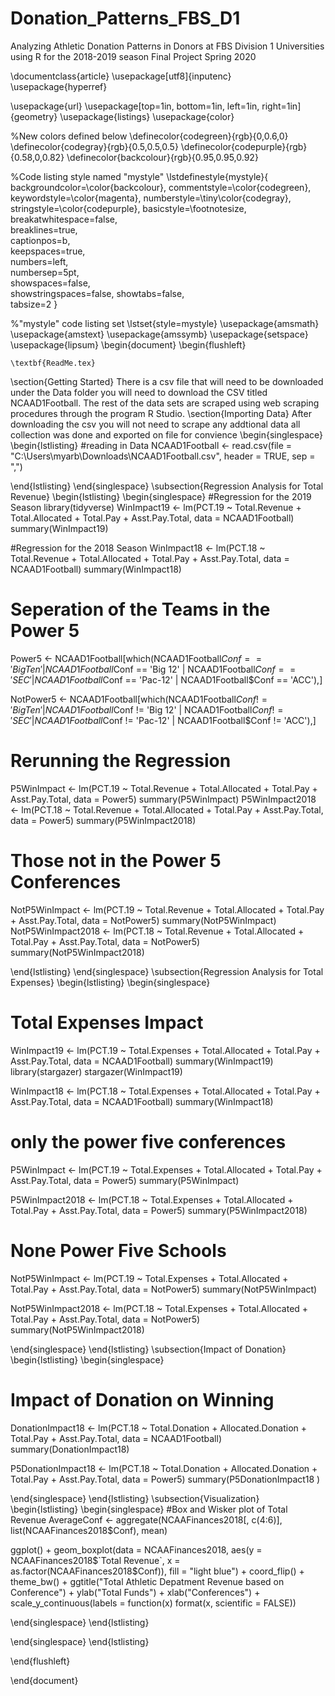 # Donation_Patterns_FBS_D1
Analyzing Athletic Donation Patterns in Donors at FBS Division 1 Universities using R for the 2018-2019 season
Final Project Spring 2020 
 
\documentclass{article}
\usepackage[utf8]{inputenc}
\usepackage{hyperref}

\usepackage{url}
\usepackage[top=1in, bottom=1in, left=1in, right=1in]{geometry}
\usepackage{listings}
\usepackage{color}

%New colors defined below
\definecolor{codegreen}{rgb}{0,0.6,0}
\definecolor{codegray}{rgb}{0.5,0.5,0.5}
\definecolor{codepurple}{rgb}{0.58,0,0.82}
\definecolor{backcolour}{rgb}{0.95,0.95,0.92}

%Code listing style named "mystyle"
\lstdefinestyle{mystyle}{
  backgroundcolor=\color{backcolour},   commentstyle=\color{codegreen},
  keywordstyle=\color{magenta},
  numberstyle=\tiny\color{codegray},
  stringstyle=\color{codepurple},
  basicstyle=\footnotesize,
  breakatwhitespace=false,         
  breaklines=true,                 
  captionpos=b,                    
  keepspaces=true,                 
  numbers=left,                    
  numbersep=5pt,                  
  showspaces=false,                
  showstringspaces=false,
  showtabs=false,                  
  tabsize=2
}

%"mystyle" code listing set
\lstset{style=mystyle}
\usepackage{amsmath}
\usepackage{amstext}
\usepackage{amssymb}
\usepackage{setspace}
\usepackage{lipsum}
\begin{document}
\begin{flushleft}
~~~~~~
\textbf{ReadMe.tex}
~~~~~~
\section{Getting Started}
There is a csv file that will need to be downloaded under the Data folder 
    you will need to download the CSV titled NCAAD1Football. The rest of the data sets are scraped using web scraping procedures through the program R Studio. 
\section{Importing Data}
After downloading the csv you will not need to scrape any addtional data all collection was done and exported on file for convience
\begin{singlespace}
\begin{lstlisting}
#reading in Data 
NCAAD1Football <- read.csv(file = "C:\\Users\\myarb\\Downloads\\NCAAD1Football.csv", header = TRUE, sep = ",")

\end{lstlisting}
\end{singlespace}
\subsection{Regression Analysis for Total Revenue}
\begin{lstlisting}
\begin{singlespace}
#Regression for the 2019 Season
library(tidyverse)
WinImpact19 <- lm(PCT.19 ~ Total.Revenue + Total.Allocated + Total.Pay + Asst.Pay.Total, data = NCAAD1Football)
summary(WinImpact19)

#Regression for the 2018 Season 
WinImpact18 <- lm(PCT.18 ~ Total.Revenue + Total.Allocated + Total.Pay + Asst.Pay.Total, data = NCAAD1Football)
summary(WinImpact18)

# Seperation of the Teams in the Power 5 
Power5 <- NCAAD1Football[which(NCAAD1Football$Conf == 'Big Ten' | NCAAD1Football$Conf == 'Big 12' | NCAAD1Football$Conf == 'SEC' | NCAAD1Football$Conf == 'Pac-12' | NCAAD1Football$Conf == 'ACC'),]

NotPower5 <- NCAAD1Football[which(NCAAD1Football$Conf != 'Big Ten' | NCAAD1Football$Conf != 'Big 12' | NCAAD1Football$Conf != 'SEC' | NCAAD1Football$Conf != 'Pac-12' | NCAAD1Football$Conf != 'ACC'),]

# Rerunning the Regression 
P5WinImpact <- lm(PCT.19 ~ Total.Revenue + Total.Allocated + Total.Pay + Asst.Pay.Total, data = Power5)
summary(P5WinImpact)
P5WinImpact2018 <- lm(PCT.18 ~ Total.Revenue + Total.Allocated + Total.Pay + Asst.Pay.Total, data = Power5)
summary(P5WinImpact2018)

# Those not in the Power 5 Conferences 
NotP5WinImpact <- lm(PCT.19 ~ Total.Revenue + Total.Allocated + Total.Pay + Asst.Pay.Total, data = NotPower5)
summary(NotP5WinImpact)
NotP5WinImpact2018 <- lm(PCT.18 ~ Total.Revenue + Total.Allocated + Total.Pay + Asst.Pay.Total, data = NotPower5)
summary(NotP5WinImpact2018)

\end{lstlisting}
\end{singlespace}
\subsection{Regression Analysis for Total Expenses}
\begin{lstlisting}
\begin{singlespace}

# Total Expenses Impact 
WinImpact19 <- lm(PCT.19 ~ Total.Expenses + Total.Allocated + Total.Pay + Asst.Pay.Total, data = NCAAD1Football)
summary(WinImpact19)
library(stargazer)
stargazer(WinImpact19)

WinImpact18 <- lm(PCT.18 ~ Total.Expenses + Total.Allocated + Total.Pay + Asst.Pay.Total, data = NCAAD1Football)
summary(WinImpact18)

# only the power five conferences 
P5WinImpact <- lm(PCT.19 ~ Total.Expenses + Total.Allocated + Total.Pay + Asst.Pay.Total, data = Power5)
summary(P5WinImpact)

P5WinImpact2018 <- lm(PCT.18 ~ Total.Expenses + Total.Allocated + Total.Pay + Asst.Pay.Total, data = Power5)
summary(P5WinImpact2018)

# None Power Five Schools 
NotP5WinImpact <- lm(PCT.19 ~ Total.Expenses + Total.Allocated + Total.Pay + Asst.Pay.Total, data = NotPower5)
summary(NotP5WinImpact)

NotP5WinImpact2018 <- lm(PCT.18 ~ Total.Expenses + Total.Allocated + Total.Pay + Asst.Pay.Total, data = NotPower5)
summary(NotP5WinImpact2018)

\end{singlespace}
\end{lstlisting}
\subsection{Impact of Donation}
\begin{lstlisting}
\begin{singlespace}
# Impact of Donation on Winning 
DonationImpact18 <- lm(PCT.18 ~ Total.Donation + Allocated.Donation + Total.Pay + Asst.Pay.Total, data = NCAAD1Football)
summary(DonationImpact18)

P5DonationImpact18 <- lm(PCT.18 ~ Total.Donation + Allocated.Donation + Total.Pay + Asst.Pay.Total, data = Power5)
summary(P5DonationImpact18 )

\end{singlespace}
\end{lstlisting}
\subsection{Visualization}
\begin{lstlisting}
\begin{singlespace}
#Box and Wisker plot of Total Revenue 
AverageConf <- aggregate(NCAAFinances2018[, c(4:6)], list(NCAAFinances2018$Conf), mean)

ggplot() + 
  geom_boxplot(data = NCAAFinances2018, aes(y = NCAAFinances2018$`Total Revenue`, x = as.factor(NCAAFinances2018$Conf)), fill = "light blue") +
  coord_flip() +
  theme_bw() +
  ggtitle("Total Athletic Depatment Revenue based on Conference") +
  ylab("Total Funds") +
  xlab("Conferences") +
  scale_y_continuous(labels = function(x) format(x, scientific = FALSE))

\end{singlespace}
\end{lstlisting}

\end{singlespace}
\end{lstlisting}



\end{flushleft}





\end{document}

